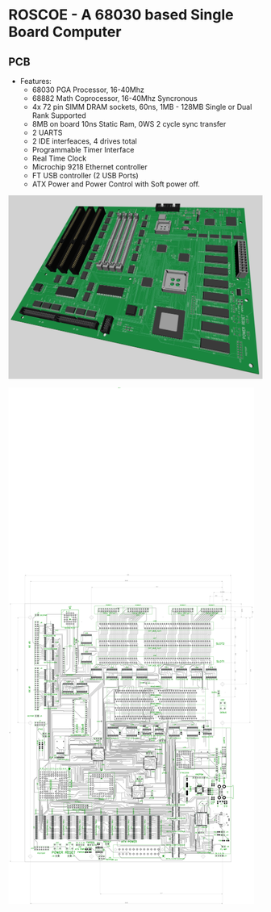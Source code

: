 # ROSCOE - A 68030 based Single Board Computer

## PCB 
- Features:
  + 68030 PGA Processor, 16-40Mhz
  + 68882 Math Coprocessor, 16-40Mhz Syncronous
  + 4x 72 pin SIMM DRAM sockets, 60ns, 1MB - 128MB Single or Dual Rank Supported
  + 8MB on board 10ns Static Ram, 0WS 2 cycle sync transfer
  + 2 UARTS
  + 2 IDE interfeaces, 4 drives total
  + Programmable Timer Interface
  + Real Time Clock
  + Microchip 9218 Ethernet controller
  + FT USB controller (2 USB Ports)
  + ATX Power and Power Control with Soft power off.


![](/images/3DPCB.png)

![](/images/MainBoardPCBRouted.png)